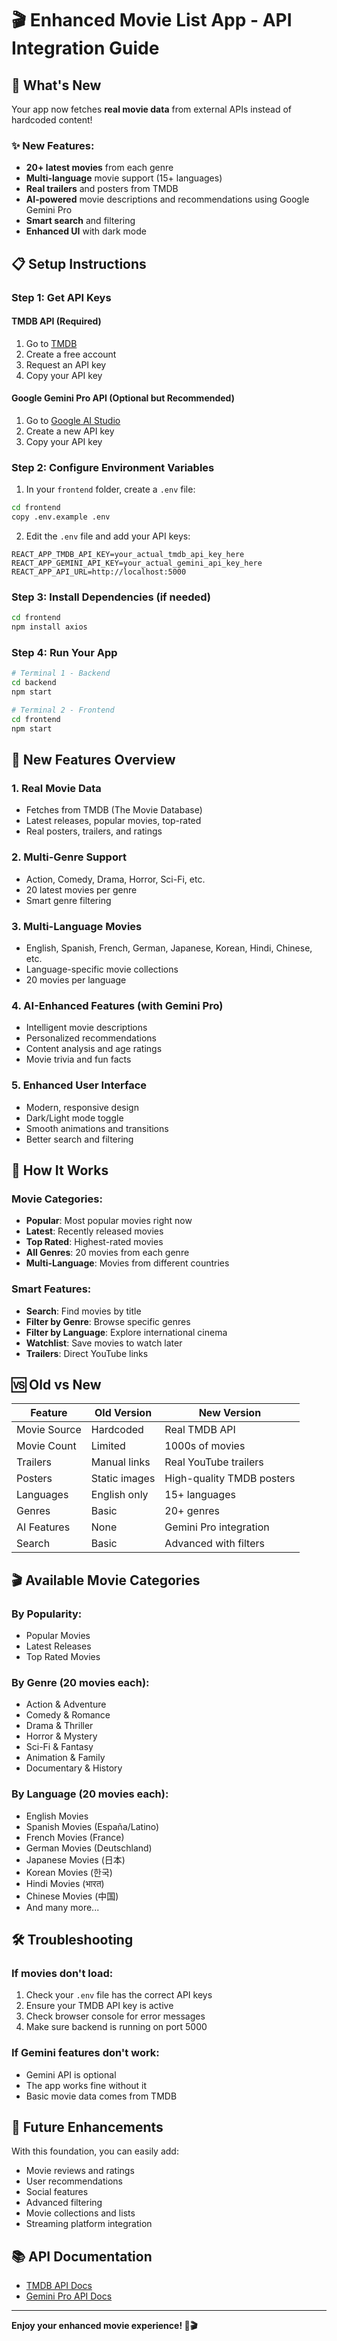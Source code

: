 # 🎬 Enhanced Movie List App - API Integration Guide

## 🚀 What's New

Your app now fetches **real movie data** from external APIs instead of hardcoded content!

### ✨ New Features:
- **20+ latest movies** from each genre
- **Multi-language** movie support (15+ languages)
- **Real trailers** and posters from TMDB
- **AI-powered** movie descriptions and recommendations using Google Gemini Pro
- **Smart search** and filtering
- **Enhanced UI** with dark mode

## 📋 Setup Instructions

### Step 1: Get API Keys

#### TMDB API (Required)
1. Go to [TMDB](https://www.themoviedb.org/settings/api)
2. Create a free account
3. Request an API key
4. Copy your API key

#### Google Gemini Pro API (Optional but Recommended)
1. Go to [Google AI Studio](https://makersuite.google.com/app/apikey)
2. Create a new API key
3. Copy your API key

### Step 2: Configure Environment Variables

1. In your `frontend` folder, create a `.env` file:
```bash
cd frontend
copy .env.example .env
```

2. Edit the `.env` file and add your API keys:
```env
REACT_APP_TMDB_API_KEY=your_actual_tmdb_api_key_here
REACT_APP_GEMINI_API_KEY=your_actual_gemini_api_key_here
REACT_APP_API_URL=http://localhost:5000
```

### Step 3: Install Dependencies (if needed)
```bash
cd frontend
npm install axios
```

### Step 4: Run Your App
```bash
# Terminal 1 - Backend
cd backend
npm start

# Terminal 2 - Frontend  
cd frontend
npm start
```

## 🎯 New Features Overview

### 1. **Real Movie Data**
- Fetches from TMDB (The Movie Database)
- Latest releases, popular movies, top-rated
- Real posters, trailers, and ratings

### 2. **Multi-Genre Support**
- Action, Comedy, Drama, Horror, Sci-Fi, etc.
- 20 latest movies per genre
- Smart genre filtering

### 3. **Multi-Language Movies**
- English, Spanish, French, German, Japanese, Korean, Hindi, Chinese, etc.
- Language-specific movie collections
- 20 movies per language

### 4. **AI-Enhanced Features** (with Gemini Pro)
- Intelligent movie descriptions
- Personalized recommendations
- Content analysis and age ratings
- Movie trivia and fun facts

### 5. **Enhanced User Interface**
- Modern, responsive design
- Dark/Light mode toggle
- Smooth animations and transitions
- Better search and filtering

## 🔧 How It Works

### Movie Categories:
- **Popular**: Most popular movies right now
- **Latest**: Recently released movies
- **Top Rated**: Highest-rated movies
- **All Genres**: 20 movies from each genre
- **Multi-Language**: Movies from different countries

### Smart Features:
- **Search**: Find movies by title
- **Filter by Genre**: Browse specific genres
- **Filter by Language**: Explore international cinema
- **Watchlist**: Save movies to watch later
- **Trailers**: Direct YouTube links

## 🆚 Old vs New

| Feature | Old Version | New Version |
|---------|-------------|-------------|
| Movie Source | Hardcoded | Real TMDB API |
| Movie Count | Limited | 1000s of movies |
| Trailers | Manual links | Real YouTube trailers |
| Posters | Static images | High-quality TMDB posters |
| Languages | English only | 15+ languages |
| Genres | Basic | 20+ genres |
| AI Features | None | Gemini Pro integration |
| Search | Basic | Advanced with filters |

## 🎬 Available Movie Categories

### By Popularity:
- Popular Movies
- Latest Releases  
- Top Rated Movies

### By Genre (20 movies each):
- Action & Adventure
- Comedy & Romance
- Drama & Thriller
- Horror & Mystery
- Sci-Fi & Fantasy
- Animation & Family
- Documentary & History

### By Language (20 movies each):
- English Movies
- Spanish Movies (España/Latino)
- French Movies (France)
- German Movies (Deutschland)
- Japanese Movies (日本)
- Korean Movies (한국)
- Hindi Movies (भारत)
- Chinese Movies (中国)
- And many more...

## 🛠️ Troubleshooting

### If movies don't load:
1. Check your `.env` file has the correct API keys
2. Ensure your TMDB API key is active
3. Check browser console for error messages
4. Make sure backend is running on port 5000

### If Gemini features don't work:
- Gemini API is optional
- The app works fine without it
- Basic movie data comes from TMDB

## 🔮 Future Enhancements

With this foundation, you can easily add:
- Movie reviews and ratings
- User recommendations
- Social features
- Advanced filtering
- Movie collections and lists
- Streaming platform integration

## 📚 API Documentation

- [TMDB API Docs](https://developers.themoviedb.org/3)
- [Gemini Pro API Docs](https://ai.google.dev/docs)

---

**Enjoy your enhanced movie experience! 🍿🎬**
